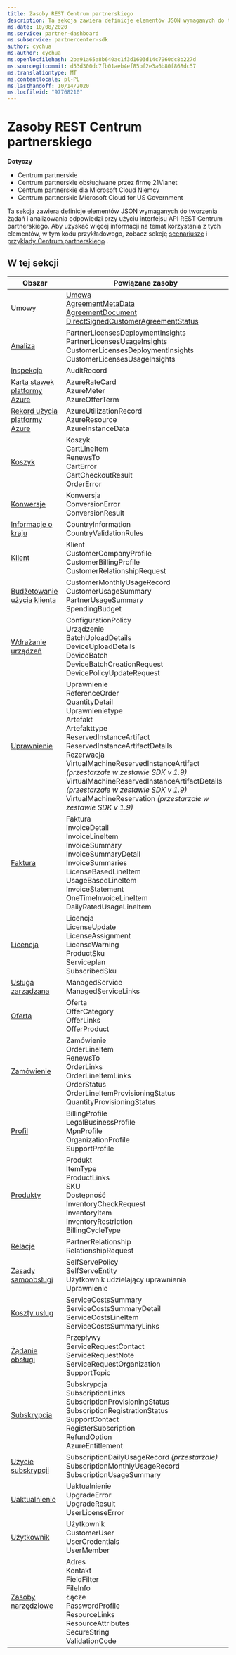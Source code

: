 ```yaml
---
title: Zasoby REST Centrum partnerskiego
description: Ta sekcja zawiera definicje elementów JSON wymaganych do tworzenia żądań i analizowania odpowiedzi przy użyciu interfejsu API REST Centrum partnerskiego.
ms.date: 10/08/2020
ms.service: partner-dashboard
ms.subservice: partnercenter-sdk
author: cychua
ms.author: cychua
ms.openlocfilehash: 2ba91a65a8b640ac1f3d1603d14c7960dc8b227d
ms.sourcegitcommit: d53d300dc7fb01aeb4ef85bf2e3a6b80f868dc57
ms.translationtype: MT
ms.contentlocale: pl-PL
ms.lasthandoff: 10/14/2020
ms.locfileid: "97768210"
---
```

# <a name="partner-center-rest-resources"></a>Zasoby REST Centrum partnerskiego

**Dotyczy**

- Centrum partnerskie
- Centrum partnerskie obsługiwane przez firmę 21Vianet
- Centrum partnerskie dla Microsoft Cloud Niemcy
- Centrum partnerskie Microsoft Cloud for US Government

Ta sekcja zawiera definicje elementów JSON wymaganych do tworzenia żądań i analizowania odpowiedzi przy użyciu interfejsu API REST Centrum partnerskiego. Aby uzyskać więcej informacji na temat korzystania z tych elementów, w tym kodu przykładowego, zobacz sekcję [scenariusze](scenarios.md) i [przykłady Centrum partnerskiego](partner-center-samples.md) .

## <a name="in-this-section"></a>W tej sekcji


| Obszar                                                                    | Powiązane zasoby                                                   |
|---------------------------------------------------------------------|----------------------------------------------------|
| Umowy                                | [Umowa](agreement-resources.md)<br/>                                            [AgreementMetaData](agreement-metadata-resources.md)<br/>                                                                                 [AgreementDocument](agreement-document-resources.md)<br/>                                                                                       [DirectSignedCustomerAgreementStatus](customer-agreement-direct-sign-status-resource.md)                                                                                                                       |
| [Analiza](analytics-resources.md)                                 | PartnerLicensesDeploymentInsights<br/>                                             PartnerLicensesUsageInsights<br/>                                                                                               CustomerLicensesDeploymentInsights<br/>                                                                                           CustomerLicensesUsageInsights                                                                                               |
| [Inspekcja](auditing-resources.md)                                   | AuditRecord                                        |
| [Karta stawek platformy Azure](azure-rate-card-resources.md)                     | AzureRateCard<br/>                                                     AzureMeter<br/>                                                                                                                            AzureOfferTerm<br/>                                                                                                        |
| [Rekord użycia platformy Azure](azure-utilization-record-resources.md)   | AzureUtilizationRecord<br/>                                            AzureResource<br/>                                                                                                                            AzureInstanceData<br/>                                                                                                     |
| [Koszyk](cart-resources.md)                                           | Koszyk<br/>                                                              CartLineItem<br/>                                                                                                                                   RenewsTo<br/>                                                                                                                                   CartError<br/>                                                                                                                                   CartCheckoutResult<br/>                                                                                                                                   OrderError                                                                                                                 |
| [Konwersje](conversions-resources.md)                             | Konwersja<br/>                                                     ConversionError<br/>      ConversionResult                                                                                 |
| [Informacje o kraju](country-information-resources.md)             | CountryInformation<br/>                                  CountryValidationRules                                                                                                     |
| [Klient](customer-resources.md)                                   | Klient<br/>                                                                       CustomerCompanyProfile<br/>                                                                                                          CustomerBillingProfile<br/>                                                                                                       CustomerRelationshipRequest                                                                                                |
| [Budżetowanie użycia klienta](customer-usage-resources.md)             | CustomerMonthlyUsageRecord<br/>                                      CustomerUsageSummary<br/>                                                                                                               PartnerUsageSummary<br/>                                                                                                                       SpendingBudget                                                                                                             |
| [Wdrażanie urządzeń](device-deployment-resources.md)                 | ConfigurationPolicy<br/>                                                   Urządzenie<br/>                                                                                                                                   BatchUploadDetails<br/>                                                                                                                                   DeviceUploadDetails<br/>                                                                                                                                   DeviceBatch<br/>                                                                                                                                   DeviceBatchCreationRequest<br/>                                                                                                                        DevicePolicyUpdateRequest                                                                                                  |
| [Uprawnienie](entitlement-resources.md)                             | Uprawnienie<br/>                                                        ReferenceOrder<br/>                                                                                                                                           QuantityDetail<br/>                                                                                                                         Uprawnienietype<br/>                                                                                                                                Artefakt<br/>                                                                                                                                  Artefakttype<br/>                                                                                                                ReservedInstanceArtifact<br/>                                                                                                                 ReservedInstanceArtifactDetails<br/>                                                                                                          Rezerwacja<br/>                                                                                                      VirtualMachineReservedInstanceArtifact *(przestarzałe w zestawie SDK v 1.9)*<br/>                                                                                                                           VirtualMachineReservedInstanceArtifactDetails *(przestarzałe w zestawie SDK v 1.9)*<br/>                                                                                                                                   VirtualMachineReservation *(przestarzałe w zestawie SDK v 1.9)*                                                                       |
| [Faktura](invoice-resources.md)                                     | Faktura<br/>                                                             InvoiceDetail<br/>                                                                                                                          InvoiceLineItem<br/>                                                                                                                          InvoiceSummary<br/>                                                                                                                          InvoiceSummaryDetail<br/>                                                                                                                          InvoiceSummaries<br/>                                                                                                                          LicenseBasedLineItem<br/>                                                                                                                          UsageBasedLineItem<br/>                                                                                                                  InvoiceStatement<br/>                                                                                                                  OneTimeInvoiceLineItem<br/>                                                                                                                  DailyRatedUsageLineItem                                               |
| [Licencja](license-resources.md)                                     | Licencja<br/>                                                        LicenseUpdate<br/>                                                                                                                      LicenseAssignment<br/>                                                                                                                        LicenseWarning<br/>                                                                                                                              ProductSku<br/>                                                                                                                                 Serviceplan<br/>                                                                                                                                 SubscribedSku                                                                                                              |
| [Usługa zarządzana](managed-service-resources.md)                     | ManagedService<br/>                    ManagedServiceLinks                                                                                                        |
| [Oferta](offer-resources.md)                                        | Oferta<br/>                                                               OfferCategory<br/>                                                                                                                               OfferLinks<br/>                                                                                                                                OfferProduct                                                                                                               |
| [Zamówienie](order-resources.md)                                        | Zamówienie<br/>                                                               OrderLineItem<br/>                                                                                                                               RenewsTo<br/>                                                                                                                                  OrderLinks<br/>                                                                                                                               OrderLineItemLinks<br/>                                                                                                                               OrderStatus<br/>                                                                                                                               OrderLineItemProvisioningStatus<br/>                                                                                                                       QuantityProvisioningStatus                                                                                                 |
| [Profil](profile-resources.md)                                    | BillingProfile<br/>                                              LegalBusinessProfile<br/>                                                                                                                        MpnProfile<br/>                                                                                                                         OrganizationProfile<br/>                                                                                                                        SupportProfile                                                                                                             |
| [Produkty](product-resources.md)                                   | Produkt<br/>                                                               ItemType<br/>                                                                                                                                  ProductLinks<br/>                                                                                                                                       SKU<br/>                                                                                                                                       Dostępność<br/>                                                                                                                                       InventoryCheckRequest<br>                                                                                                                                   InventoryItem<br/>                                                                                                                                       InventoryRestriction<br>                                                                                                                                    BillingCycleType                                                                                                           |
| [Relacje](relationships-resources.md)                        | PartnerRelationship<br/>                              RelationshipRequest                                                                                                        |
| [Zasady samoobsługi](self-serve-policy-resources.md)                  | SelfServePolicy<br/>                   SelfServeEntity<br>                                                                                                                                         Użytkownik udzielający uprawnienia<br/>                                                                                                                                         Uprawnienie                                                                                                                 |
| [Koszty usług](service-costs-resources.md)                         | ServiceCostsSummary<br/>                                       ServiceCostsSummaryDetail<br>                                                                                                                               ServiceCostsLineItem<br/>                                                                                                                                  ServiceCostsSummaryLinks                                                                                                   |
| [Żądanie obsługi](service-request-resources.md)                     | Przepływy<br/>                                          ServiceRequestContact<br/>                                                                                                                                  ServiceRequestNote<br/>                                                                                                                                  ServiceRequestOrganization<br>                                                                                                                              SupportTopic                                                                                                               |
| [Subskrypcja](subscription-resources.md)                          | Subskrypcja<br/>                                                SubscriptionLinks<br/>                                                                                                                                  SubscriptionProvisioningStatus<br/>                                                                                                                         SubscriptionRegistrationStatus<br/>                                                                                                                         SupportContact<br/>                                                                                                                         RegisterSubscription<br/>                                                                                                                             RefundOption<br/>                                                                                                                             AzureEntitlement                                                                                                           |
| [Użycie subskrypcji](subscription-usage-resources.md)              | SubscriptionDailyUsageRecord *(przestarzałe)*<br/>            SubscriptionMonthlyUsageRecord<br/>                                                                                                                         SubscriptionUsageSummary                                                                                                   |
| [Uaktualnienie](upgrade-resources.md)                                    | Uaktualnienie<br/>                                                          UpgradeError<br/>                                                                                                                           UpgradeResult<br/>                                         UserLicenseError                                                                                                           |
| [Użytkownik](user-resources.md)                                          | Użytkownik<br/>                                                             CustomerUser<br/>                                                                                                                            UserCredentials<br/>                                            UserMember                                                                                                                 |
| [Zasoby narzędziowe](utility-resources.md)                          | Adres<br/>                                                                Kontakt<br/>                                                                                                                                  FieldFilter<br/>                                                                                                                                     FileInfo<br/>                                                                                                                                        Łącze<br/>                                                                                                                                       PasswordProfile<br/>                                                                                                                                       ResourceLinks<br/>                                                                                                                                        ResourceAttributes<br>                                                                                                                                      SecureString<br/>                                              ValidationCode                                                                                                             |